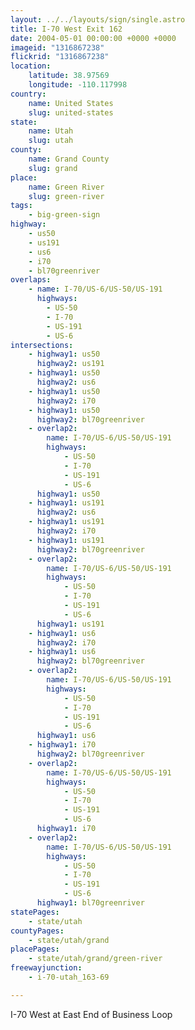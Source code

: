 ```yaml
---
layout: ../../layouts/sign/single.astro
title: I-70 West Exit 162
date: 2004-05-01 00:00:00 +0000 +0000
imageid: "1316867238"
flickrid: "1316867238"
location:
    latitude: 38.97569
    longitude: -110.117998
country:
    name: United States
    slug: united-states
state:
    name: Utah
    slug: utah
county:
    name: Grand County
    slug: grand
place:
    name: Green River
    slug: green-river
tags:
    - big-green-sign
highway:
    - us50
    - us191
    - us6
    - i70
    - bl70greenriver
overlaps:
    - name: I-70/US-6/US-50/US-191
      highways:
        - US-50
        - I-70
        - US-191
        - US-6
intersections:
    - highway1: us50
      highway2: us191
    - highway1: us50
      highway2: us6
    - highway1: us50
      highway2: i70
    - highway1: us50
      highway2: bl70greenriver
    - overlap2:
        name: I-70/US-6/US-50/US-191
        highways:
            - US-50
            - I-70
            - US-191
            - US-6
      highway1: us50
    - highway1: us191
      highway2: us6
    - highway1: us191
      highway2: i70
    - highway1: us191
      highway2: bl70greenriver
    - overlap2:
        name: I-70/US-6/US-50/US-191
        highways:
            - US-50
            - I-70
            - US-191
            - US-6
      highway1: us191
    - highway1: us6
      highway2: i70
    - highway1: us6
      highway2: bl70greenriver
    - overlap2:
        name: I-70/US-6/US-50/US-191
        highways:
            - US-50
            - I-70
            - US-191
            - US-6
      highway1: us6
    - highway1: i70
      highway2: bl70greenriver
    - overlap2:
        name: I-70/US-6/US-50/US-191
        highways:
            - US-50
            - I-70
            - US-191
            - US-6
      highway1: i70
    - overlap2:
        name: I-70/US-6/US-50/US-191
        highways:
            - US-50
            - I-70
            - US-191
            - US-6
      highway1: bl70greenriver
statePages:
    - state/utah
countyPages:
    - state/utah/grand
placePages:
    - state/utah/grand/green-river
freewayjunction:
    - i-70-utah_163-69

---
```

I-70 West at East End of Business Loop
